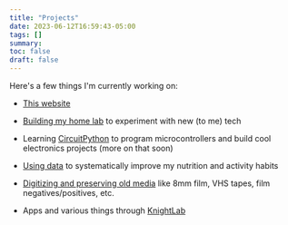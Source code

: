 ```yaml
---
title: "Projects"
date: 2023-06-12T16:59:43-05:00
tags: []
summary:
toc: false
draft: false
---
```


Here's a few things I'm currently working on:

- [This website](/tools/)

- [Building my home lab](/linux-poll/) to experiment with new (to me) tech

- Learning [CircuitPython](https://circuitpython.org/) to program microcontrollers and build cool electronics projects (more on that soon)

- [Using data](http://www.markwk.com/data-analysis-for-apple-health.html) to systematically improve my nutrition and activity habits

- [Digitizing and preserving old media](https://knightlab.film/) like 8mm film, VHS tapes, film negatives/positives, etc.

- Apps and various things through [KnightLab](https://knightlab.co)